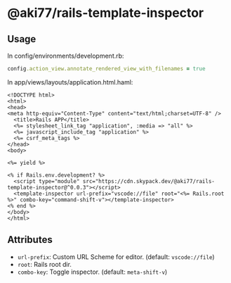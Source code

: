 # @aki77/rails-template-inspector

## Usage

In config/environments/development.rb:

```ruby
config.action_view.annotate_rendered_view_with_filenames = true
```

In app/views/layouts/application.html.haml:

```erb
<!DOCTYPE html>
<html>
<head>
<meta http-equiv="Content-Type" content="text/html;charset=UTF-8" />
  <title>Rails APP</title>
  <%= stylesheet_link_tag "application", :media => "all" %>
  <%= javascript_include_tag "application" %>
  <%= csrf_meta_tags %>
</head>
<body>

<%= yield %>

<% if Rails.env.development? %>
  <script type="module" src="https://cdn.skypack.dev/@aki77/rails-template-inspector@^0.0.3"></script>
  <template-inspector url-prefix="vscode://file" root="<%= Rails.root %>" combo-key="command-shift-v"></template-inspector>
<% end %>
</body>
</html>
```

## Attributes

- `url-prefix`: Custom URL Scheme for editor. (default: `vscode://file`)
- `root`: Rails root dir.
- `combo-key`: Toggle inspector. (default: `meta-shift-v`)
